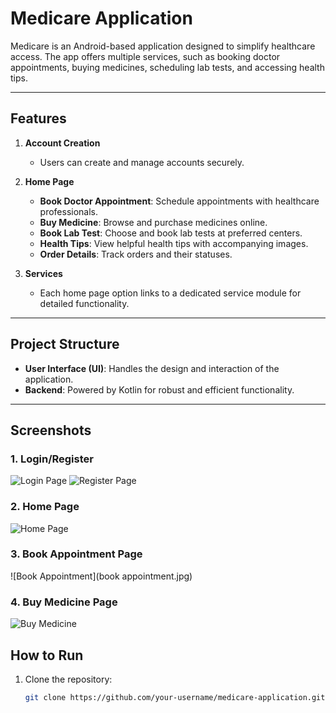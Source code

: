 # Medicare Application

Medicare is an Android-based application designed to simplify healthcare access. The app offers multiple services, such as booking doctor appointments, buying medicines, scheduling lab tests, and accessing health tips.

---

## Features

1. **Account Creation**  
   - Users can create and manage accounts securely.

2. **Home Page**  
   - **Book Doctor Appointment**: Schedule appointments with healthcare professionals.  
   - **Buy Medicine**: Browse and purchase medicines online.  
   - **Book Lab Test**: Choose and book lab tests at preferred centers.  
   - **Health Tips**: View helpful health tips with accompanying images.  
   - **Order Details**: Track orders and their statuses.

3. **Services**  
   - Each home page option links to a dedicated service module for detailed functionality.

---

## Project Structure

- **User Interface (UI)**: Handles the design and interaction of the application.  
- **Backend**: Powered by Kotlin for robust and efficient functionality.

---

## Screenshots

### 1. Login/Register
![Login Page](Login.jpg)
![Register Page](Regis.jpg)

### 2. Home Page
![Home Page](home.jpg)

### 3. Book Appointment Page
![Book Appointment](book appointment.jpg)

### 4. Buy Medicine Page
![Buy Medicine](assets/buy_medicine.png)



## How to Run

1. Clone the repository:
   ```bash
   git clone https://github.com/your-username/medicare-application.git
